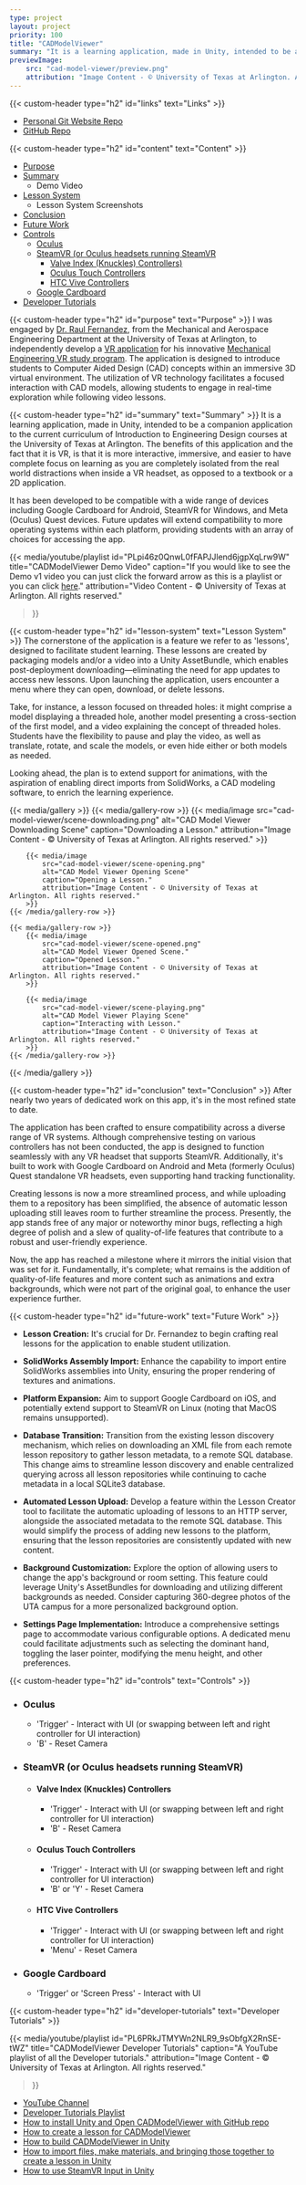 ```yaml
---
type: project
layout: project
priority: 100
title: "CADModelViewer"
summary: "It is a learning application, made in Unity, intended to be a companion application to the current curriculum of Introduction to Engineering Design courses at the University of Texas at Arlington."
previewImage:
    src: "cad-model-viewer/preview.png"
    attribution: "Image Content - © University of Texas at Arlington. All rights reserved."
---
```

{{< custom-header type="h2" id="links" text="Links" >}}
- [Personal Git Website Repo](https://git.matthewgreen.gg/mgreen/CADModelViewer.git)
- [GitHub Repo](https://github.com/greenmatthew/CADModelViewer.git)

{{< custom-header type="h2" id="content" text="Content" >}}
- [Purpose](#purpose)
- [Summary](#summary)
  - Demo Video
- [Lesson System](#lesson-system)
  - Lesson System Screenshots
- [Conclusion](#conclusion)
- [Future Work](#future-work)
- [Controls](#controls)
  - [Oculus](#oculus)
  - [SteamVR (or Oculus headsets running SteamVR](#steamvr-or-oculus-headsets-running-steamvr)
    - [Valve Index (Knuckles) Controllers)](#valve-index-knuckles-controllers)
    - [Oculus Touch Controllers](#oculus-touch-controllers)
    - [HTC Vive Controllers](#htc-vive-controllers)
  - [Google Cardboard](#google-cardboard)
- [Developer Tutorials](#developer-tutorials)

{{< custom-header type="h2" id="purpose" text="Purpose" >}}
I was engaged by [Dr. Raul Fernandez](https://www.uta.edu/academics/faculty/profile?username=fernande#About%20Me), from the Mechanical and Aerospace Engineering Department at the University of Texas at Arlington, to independently develop a [VR application](https://www.matthewgreen.gg/cad-model-viewer.php) for his innovative [Mechanical Engineering VR study program](https://mevrstudy.uta.edu). The application is designed to introduce students to Computer Aided Design (CAD) concepts within an immersive 3D virtual environment. The utilization of VR technology facilitates a focused interaction with CAD models, allowing students to engage in real-time exploration while following video lessons.

{{< custom-header type="h2" id="summary" text="Summary" >}}
It is a learning application, made in Unity, intended to be a companion application to the current curriculum of Introduction to Engineering Design courses at the University of Texas at Arlington. The benefits of this application and the fact that it is VR, is that it is more interactive, immersive, and easier to have complete focus on learning as you are completely isolated from the real world distractions when inside a VR headset, as opposed to a textbook or a 2D application.

It has been developed to be compatible with a wide range of devices including Google Cardboard for Android, SteamVR for Windows, and Meta (Oculus) Quest devices. Future updates will extend compatibility to more operating systems within each platform, providing students with an array of choices for accessing the app.

{{< media/youtube/playlist
    id="PLpi46z0QnwL0fFAPJJlend6jgpXqLrw9W"
    title="CADModelViewer Demo Video"
    caption="If you would like to see the Demo v1 video you can just click the forward arrow as this is a playlist or you can click <a href='https://youtu.be/0FrUqwAcmxs'>here</a>."
    attribution="Video Content - © University of Texas at Arlington. All rights reserved."
>}}

{{< custom-header type="h2" id="lesson-system" text="Lesson System" >}}
The cornerstone of the application is a feature we refer to as 'lessons', designed to facilitate student learning. These lessons are created by packaging models and/or a video into a Unity AssetBundle, which enables post-deployment downloading—eliminating the need for app updates to access new lessons. Upon launching the application, users encounter a menu where they can open, download, or delete lessons.

Take, for instance, a lesson focused on threaded holes: it might comprise a model displaying a threaded hole, another model presenting a cross-section of the first model, and a video explaining the concept of threaded holes. Students have the flexibility to pause and play the video, as well as translate, rotate, and scale the models, or even hide either or both models as needed.

Looking ahead, the plan is to extend support for animations, with the aspiration of enabling direct imports from SolidWorks, a CAD modeling software, to enrich the learning experience.

{{< media/gallery >}}
    {{< media/gallery-row >}}
        {{< media/image
            src="cad-model-viewer/scene-downloading.png"
            alt="CAD Model Viewer Downloading Scene"
            caption="Downloading a Lesson."
            attribution="Image Content - © University of Texas at Arlington. All rights reserved."
        >}}

        {{< media/image
            src="cad-model-viewer/scene-opening.png"
            alt="CAD Model Viewer Opening Scene"
            caption="Opening a Lesson."
            attribution="Image Content - © University of Texas at Arlington. All rights reserved."
        >}}
    {{< /media/gallery-row >}}

    {{< media/gallery-row >}}
        {{< media/image
            src="cad-model-viewer/scene-opened.png"
            alt="CAD Model Viewer Opened Scene."
            caption="Opened Lesson."
            attribution="Image Content - © University of Texas at Arlington. All rights reserved."
        >}}

        {{< media/image
            src="cad-model-viewer/scene-playing.png"
            alt="CAD Model Viewer Playing Scene"
            caption="Interacting with Lesson."
            attribution="Image Content - © University of Texas at Arlington. All rights reserved."
        >}}
    {{< /media/gallery-row >}}
{{< /media/gallery >}}


{{< custom-header type="h2" id="conclusion" text="Conclusion" >}}
After nearly two years of dedicated work on this app, it's in the most refined state to date.

The application has been crafted to ensure compatibility across a diverse range of VR systems. Although comprehensive testing on various controllers has not been conducted, the app is designed to function seamlessly with any VR headset that supports SteamVR. Additionally, it's built to work with Google Cardboard on Android and Meta (formerly Oculus) Quest standalone VR headsets, even supporting hand tracking functionality.

Creating lessons is now a more streamlined process, and while uploading them to a repository has been simplified, the absence of automatic lesson uploading still leaves room to further streamline the process. Presently, the app stands free of any major or noteworthy minor bugs, reflecting a high degree of polish and a slew of quality-of-life features that contribute to a robust and user-friendly experience.

Now, the app has reached a milestone where it mirrors the initial vision that was set for it. Fundamentally, it's complete; what remains is the addition of quality-of-life features and more content such as animations and extra backgrounds, which were not part of the original goal, to enhance the user experience further.

{{< custom-header type="h2" id="future-work" text="Future Work" >}}
- **Lesson Creation:** It's crucial for Dr. Fernandez to begin crafting real lessons for the application to enable student utilization.

- **SolidWorks Assembly Import:** Enhance the capability to import entire SolidWorks assemblies into Unity, ensuring the proper rendering of textures and animations.

- **Platform Expansion:** Aim to support Google Cardboard on iOS, and potentially extend support to SteamVR on Linux (noting that MacOS remains unsupported).

- **Database Transition:** Transition from the existing lesson discovery mechanism, which relies on downloading an XML file from each remote lesson repository to gather lesson metadata, to a remote SQL database. This change aims to streamline lesson discovery and enable centralized querying across all lesson repositories while continuing to cache metadata in a local SQLite3 database.

- **Automated Lesson Upload:** Develop a feature within the Lesson Creator tool to facilitate the automatic uploading of lessons to an HTTP server, alongside the associated metadata to the remote SQL database. This would simplify the process of adding new lessons to the platform, ensuring that the lesson repositories are consistently updated with new content.

- **Background Customization:** Explore the option of allowing users to change the app's background or room setting. This feature could leverage Unity's AssetBundles for downloading and utilizing different backgrounds as needed. Consider capturing 360-degree photos of the UTA campus for a more personalized background option.

- **Settings Page Implementation:** Introduce a comprehensive settings page to accommodate various configurable options. A dedicated menu could facilitate adjustments such as selecting the dominant hand, toggling the laser pointer, modifying the menu height, and other preferences.

{{< custom-header type="h2" id="controls" text="Controls" >}}
- ### Oculus
  - 'Trigger' - Interact with UI (or swapping between left and right controller for UI interaction)
  - 'B' - Reset Camera
- ### SteamVR (or Oculus headsets running SteamVR)
  - #### Valve Index (Knuckles) Controllers
    - 'Trigger' - Interact with UI (or swapping between left and right controller for UI interaction)
    - 'B' - Reset Camera
  - #### Oculus Touch Controllers
    - 'Trigger' - Interact with UI (or swapping between left and right controller for UI interaction)
    - 'B' or 'Y' - Reset Camera
  - #### HTC Vive Controllers
    - 'Trigger' - Interact with UI (or swapping between left and right controller for UI interaction)
    - 'Menu' - Reset Camera
- ### Google Cardboard
    - 'Trigger' or 'Screen Press' - Interact with UI

{{< custom-header type="h2" id="developer-tutorials" text="Developer Tutorials" >}}

{{< media/youtube/playlist
    id="PL6PRkJTMYWn2NLR9_9sObfgX2RnSE-tWZ"
    title="CADModelViewer Developer Tutorials"
    caption="A YouTube playlist of all the Developer tutorials."
    attribution="Image Content - © University of Texas at Arlington. All rights reserved."
>}}

- [YouTube Channel](https://www.youtube.com/@MatthewGreenUTA)
- [Developer Tutorials Playlist](https://youtube.com/playlist?list=PL6PRkJTMYWn2NLR9_9sObfgX2RnSE-tWZ&si=NCy5MkIZpJGuzwwt)
- [How to install Unity and Open CADModelViewer with GitHub repo](https://youtu.be/SWgSGMGT6zE)
- [How to create a lesson for CADModelViewer](https://youtu.be/DU2TdbVnWuE)
- [How to build CADModelViewer in Unity](https://youtu.be/5mVli2j72rQ)
- [How to import files, make materials, and bringing those together to create a lesson in Unity](https://youtu.be/7WIeX7rQ0aA)
- [How to use SteamVR Input in Unity](https://youtu.be/o8Gso-tdGws)